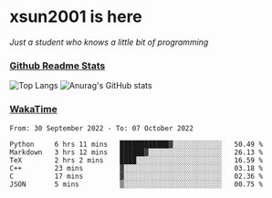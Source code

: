 # xsun2001 is here

*Just a student who knows a little bit of programming*

### [Github Readme Stats](https://github.com/anuraghazra/github-readme-stats)

![Top Langs](https://github-readme-stats.vercel.app/api/top-langs/?username=xsun2001&layout=compact&theme=radical) ![Anurag's GitHub stats](https://github-readme-stats.vercel.app/api?username=xsun2001&show_icons=true&theme=radical)

### [WakaTime](https://wakatime.com)

<!--START_SECTION:waka-->

```text
From: 30 September 2022 - To: 07 October 2022

Python     6 hrs 11 mins   ████████████▓░░░░░░░░░░░░   50.49 %
Markdown   3 hrs 12 mins   ██████▓░░░░░░░░░░░░░░░░░░   26.13 %
TeX        2 hrs 2 mins    ████░░░░░░░░░░░░░░░░░░░░░   16.59 %
C++        23 mins         ▓░░░░░░░░░░░░░░░░░░░░░░░░   03.18 %
C          17 mins         ▓░░░░░░░░░░░░░░░░░░░░░░░░   02.36 %
JSON       5 mins          ▒░░░░░░░░░░░░░░░░░░░░░░░░   00.75 %
```

<!--END_SECTION:waka-->
